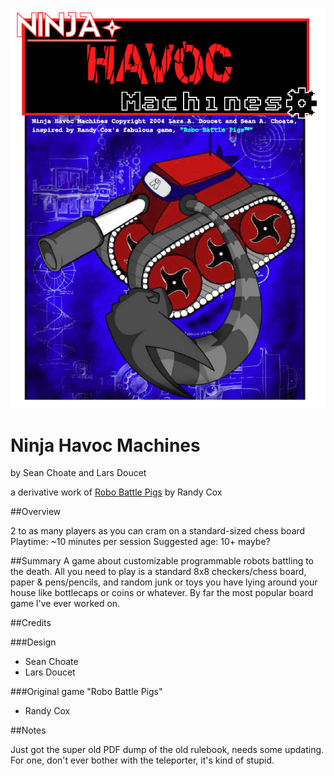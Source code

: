 ![Ninja Havoc Machines Logo](/ninja_havoc_machines/images/logo.png)

# Ninja Havoc Machines

by Sean Choate and Lars Doucet

a derivative work of [Robo Battle Pigs](http://cox-tv.com/games/mygames/robobattlepigs.html) by Randy Cox

##Overview

2 to as many players as you can cram on a standard-sized chess board
Playtime: ~10 minutes per session
Suggested age: 10+ maybe?

##Summary
A game about customizable programmable robots battling to the death. All you need to play is a standard 8x8 checkers/chess board, paper & pens/pencils, and random
junk or toys you have lying around your house like bottlecaps or coins or whatever. By far the most popular board game I've ever worked on.

##Credits

###Design
- Sean Choate
- Lars Doucet

###Original game "Robo Battle Pigs"
- Randy Cox

##Notes

Just got the super old PDF dump of the old rulebook, needs some updating. For one, don't ever bother with the teleporter, it's kind of stupid.
